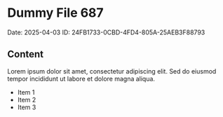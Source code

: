 # Dummy File 687

Date: 2025-04-03
ID: 24FB1733-0CBD-4FD4-805A-25AEB3F88793

## Content

Lorem ipsum dolor sit amet, consectetur adipiscing elit.
Sed do eiusmod tempor incididunt ut labore et dolore magna aliqua.

* Item 1
* Item 2
* Item 3
